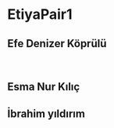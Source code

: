# EtiyaPair1

<h2> Efe Denizer Köprülü </h2> <br/>
<h2>Esma Nur Kılıç</h2> <bt/>
<h2>İbrahim yıldırım </h2>
